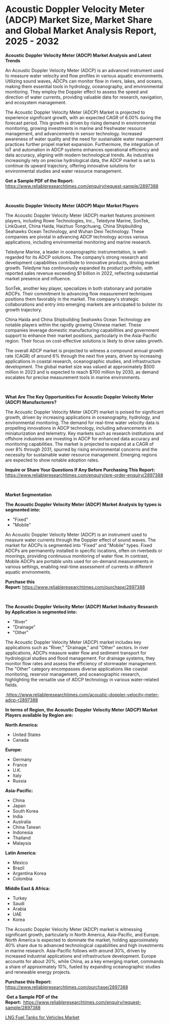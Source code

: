 <p><h1>Acoustic Doppler Velocity Meter (ADCP) Market Size, Market Share and Global Market Analysis Report, 2025 - 2032</h1></p><p><strong>Acoustic Doppler Velocity Meter (ADCP) Market Analysis and Latest Trends</strong></p>
<p><p>An Acoustic Doppler Velocity Meter (ADCP) is an advanced instrument used to measure water velocity and flow profiles in various aquatic environments. Utilizing sound waves, ADCPs can monitor flow in rivers, lakes, and oceans, making them essential tools in hydrology, oceanography, and environmental monitoring. They employ the Doppler effect to assess the speed and direction of water currents, providing valuable data for research, navigation, and ecosystem management.</p><p>The Acoustic Doppler Velocity Meter (ADCP) Market is projected to experience significant growth, with an expected CAGR of 6.00% during the forecast period. This growth is driven by rising demand in environmental monitoring, growing investments in marine and freshwater resource management, and advancements in sensor technology. Increased awareness of water quality and the need for sustainable water management practices further propel market expansion. Furthermore, the integration of IoT and automation in ADCP systems enhances operational efficiency and data accuracy, aligning with modern technological trends. As industries increasingly rely on precise hydrological data, the ADCP market is set to continue its upward trajectory, offering innovative solutions for environmental studies and water resource management.</p></p>
<p><strong>Get a Sample PDF of the Report:&nbsp;</strong> <a href="https://www.reliableresearchtimes.com/enquiry/request-sample/2897388?utm_campaign=2179&utm_medium=2&utm_source=Github&utm_content=ia&utm_term=15032025&utm_id=acoustic-doppler-velocity-meter-adcp">https://www.reliableresearchtimes.com/enquiry/request-sample/2897388</a></p>
<p>&nbsp;</p>
<p><strong>Acoustic Doppler Velocity Meter (ADCP) Major Market Players</strong></p>
<p><p>The Acoustic Doppler Velocity Meter (ADCP) market features prominent players, including Rowe Technologies, Inc., Teledyne Marine, SonTek, LinkQuest, China Haida, Haizhuo Tongchuang, China Shipbuilding Seahawks Ocean Technology, and Wuhan Dexi Technology. These companies are pivotal in advancing ADCP technology across various applications, including environmental monitoring and marine research.</p><p>Teledyne Marine, a leader in oceanographic instrumentation, is well-regarded for its ADCP solutions. The company’s strong research and development capabilities contribute to innovative products, driving market growth. Teledyne has continuously expanded its product portfolio, with reported sales revenue exceeding $1 billion in 2022, reflecting substantial market presence and influence.</p><p>SonTek, another key player, specializes in both stationary and portable ADCPs. Their commitment to advancing flow measurement techniques positions them favorably in the market. The company's strategic collaborations and entry into emerging markets are anticipated to bolster its growth trajectory.</p><p>China Haida and China Shipbuilding Seahawks Ocean Technology are notable players within the rapidly growing Chinese market. These companies leverage domestic manufacturing capabilities and government support to enhance their market positions, particularly in the Asia-Pacific region. Their focus on cost-effective solutions is likely to drive sales growth.</p><p>The overall ADCP market is projected to witness a compound annual growth rate (CAGR) of around 6% through the next five years, driven by increasing applications in coastal research, oceanographic studies, and infrastructure development. The global market size was valued at approximately $500 million in 2023 and is expected to reach $700 million by 2030, as demand escalates for precise measurement tools in marine environments.</p></p>
<p>&nbsp;</p>
<p><strong>What Are The Key Opportunities For Acoustic Doppler Velocity Meter (ADCP) Manufacturers?</strong></p>
<p><p>The Acoustic Doppler Velocity Meter (ADCP) market is poised for significant growth, driven by increasing applications in oceanography, hydrology, and environmental monitoring. The demand for real-time water velocity data is propelling innovations in ADCP technology, including advancements in miniaturization and telemetry. Key markets such as research institutions and offshore industries are investing in ADCP for enhanced data accuracy and monitoring capabilities. The market is projected to expand at a CAGR of over 8% through 2031, spurred by rising environmental concerns and the necessity for sustainable water resource management. Emerging regions are expected to show notable adoption rates.</p></p>
<p><strong>Inquire or Share Your Questions If Any Before Purchasing This Report:</strong> <a href="https://www.reliableresearchtimes.com/enquiry/pre-order-enquiry/2897388?utm_campaign=2179&utm_medium=2&utm_source=Github&utm_content=ia&utm_term=15032025&utm_id=acoustic-doppler-velocity-meter-adcp">https://www.reliableresearchtimes.com/enquiry/pre-order-enquiry/2897388</a></p>
<p>&nbsp;</p>
<p><strong>Market Segmentation</strong></p>
<p><strong>The Acoustic Doppler Velocity Meter (ADCP) Market Analysis by types is segmented into:</strong></p>
<p><ul><li>"Fixed"</li><li>"Mobile"</li></ul></p>
<p><p>An Acoustic Doppler Velocity Meter (ADCP) is an instrument used to measure water currents through the Doppler effect of sound waves. The market for ADCPs is segmented into "Fixed" and "Mobile" types. Fixed ADCPs are permanently installed in specific locations, often on riverbeds or moorings, providing continuous monitoring of water flow. In contrast, Mobile ADCPs are portable units used for on-demand measurements in various settings, enabling real-time assessment of currents in different aquatic environments.</p></p>
<p><strong>Purchase this Report:&nbsp;</strong><a href="https://www.reliableresearchtimes.com/purchase/2897388?utm_campaign=2179&utm_medium=2&utm_source=Github&utm_content=ia&utm_term=15032025&utm_id=acoustic-doppler-velocity-meter-adcp">https://www.reliableresearchtimes.com/purchase/2897388</a></p>
<p>&nbsp;</p>
<p><strong>The Acoustic Doppler Velocity Meter (ADCP) Market Industry Research by Application is segmented into:</strong></p>
<p><ul><li>"River"</li><li>"Drainage"</li><li>"Other"</li></ul></p>
<p><p>The Acoustic Doppler Velocity Meter (ADCP) market includes key applications such as "River," "Drainage," and "Other" sectors. In river applications, ADCPs measure water flow and sediment transport for hydrological studies and flood management. For drainage systems, they monitor flow rates and assess the efficiency of stormwater management. The "Other" category encompasses diverse applications like coastal monitoring, reservoir management, and oceanographic research, highlighting the versatile use of ADCP technology in various water-related fields.</p></p>
<p><a href="https://www.reliableresearchtimes.com/acoustic-doppler-velocity-meter-adcp-r2897388?utm_campaign=2179&utm_medium=2&utm_source=Github&utm_content=ia&utm_term=15032025&utm_id=acoustic-doppler-velocity-meter-adcp">&nbsp;https://www.reliableresearchtimes.com/acoustic-doppler-velocity-meter-adcp-r2897388</a></p>
<p><strong>In terms of Region, the Acoustic Doppler Velocity Meter (ADCP) Market Players available by Region are:</strong></p>
<p>
    <p> <strong> North America: </strong>
        <ul>
            <li>United States</li>
            <li>Canada</li>
        </ul>
        </p> 
    <p> <strong> Europe: </strong>
        <ul>
            <li>Germany</li>
            <li>France</li>
            <li>U.K.</li>
            <li>Italy</li>
            <li>Russia</li>
        </ul>
        </p> 
    <p> <strong> Asia-Pacific: </strong>
        <ul>
            <li>China</li>
            <li>Japan</li>
            <li>South Korea</li>
            <li>India</li>
            <li>Australia</li>
            <li>China Taiwan</li>
            <li>Indonesia</li>
            <li>Thailand</li>
            <li>Malaysia</li>
        </ul>
        </p> 
    <p> <strong> Latin America: </strong>
        <ul>
            <li>Mexico</li>
            <li>Brazil</li>
            <li>Argentina Korea</li>
            <li>Colombia</li>
        </ul>
        </p> 
    <p> <strong> Middle East & Africa: </strong>
        <ul>
            <li>Turkey</li>
            <li>Saudi</li>
            <li>Arabia</li>
            <li>UAE</li>
            <li>Korea</li>
        </ul>
    </p>
    </p>
<p><p>The Acoustic Doppler Velocity Meter (ADCP) market is witnessing significant growth, particularly in North America, Asia-Pacific, and Europe. North America is expected to dominate the market, holding approximately 40% share due to advanced technological capabilities and high investments in marine research. Asia-Pacific follows with around 30%, driven by increased industrial applications and infrastructure development. Europe accounts for about 20%, while China, as a key emerging market, commands a share of approximately 10%, fueled by expanding oceanographic studies and renewable energy projects.</p></p>
<p><strong>Purchase this Report: </strong><a href="https://www.reliableresearchtimes.com/purchase/2897388?utm_campaign=2179&utm_medium=2&utm_source=Github&utm_content=ia&utm_term=15032025&utm_id=acoustic-doppler-velocity-meter-adcp">https://www.reliableresearchtimes.com/purchase/2897388</a></p>
<p>&nbsp;<strong>Get a Sample PDF of the Report:&nbsp;&nbsp;</strong><a href="https://www.reliableresearchtimes.com/enquiry/request-sample/2897388?utm_campaign=2179&utm_medium=2&utm_source=Github&utm_content=ia&utm_term=15032025&utm_id=acoustic-doppler-velocity-meter-adcp">https://www.reliableresearchtimes.com/enquiry/request-sample/2897388</a></p>
<p><strong></strong></p>
<p><p><a href="https://github.com/JakirUddin651/Market-Research-Report-List-2/blob/main/lng-fuel-tanks-for-vehicles-market.md?utm_campaign=2179&utm_medium=2&utm_source=Github&utm_content=ia&utm_term=15032025&utm_id=acoustic-doppler-velocity-meter-adcp">LNG Fuel Tanks for Vehicles Market</a></p></p>